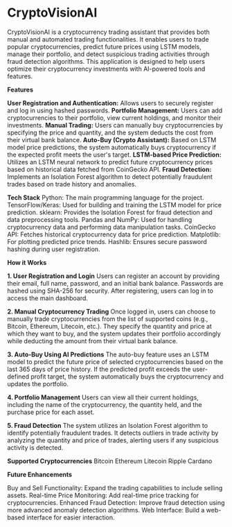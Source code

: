 # CryptoVisionAI
CryptoVisionAI is a cryptocurrency trading assistant that provides both manual and automated trading functionalities. It enables users to trade popular cryptocurrencies, predict future prices using LSTM models, manage their portfolio, and detect suspicious trading activities through fraud detection algorithms. This application is designed to help users optimize their cryptocurrency investments with AI-powered tools and features.

**Features**

**User Registration and Authentication:** Allows users to securely register and log in using hashed passwords.
**Portfolio Management:** Users can add cryptocurrencies to their portfolio, view current holdings, and monitor their investments.
**Manual Trading:** Users can manually buy cryptocurrencies by specifying the price and quantity, and the system deducts the cost from their virtual bank balance.
**Auto-Buy (Crypto Assistant):** Based on LSTM model price predictions, the system automatically buys cryptocurrency if the expected profit meets the user's target.
**LSTM-based Price Prediction:** Utilizes an LSTM neural network to predict future cryptocurrency prices based on historical data fetched from CoinGecko API.
**Fraud Detection:** Implements an Isolation Forest algorithm to detect potentially fraudulent trades based on trade history and anomalies.

**Tech Stack**
Python: The main programming language for the project.
TensorFlow/Keras: Used for building and training the LSTM model for price prediction.
sklearn: Provides the Isolation Forest for fraud detection and data preprocessing tools.
Pandas and NumPy: Used for handling cryptocurrency data and performing data manipulation tasks.
CoinGecko API: Fetches historical cryptocurrency data for price prediction.
Matplotlib: For plotting predicted price trends.
Hashlib: Ensures secure password hashing during user registration.

**How it Works**

**1. User Registration and Login**
Users can register an account by providing their email, full name, password, and an initial bank balance. Passwords are hashed using SHA-256 for security. After registering, users can log in to access the main dashboard.

**2. Manual Cryptocurrency Trading**
Once logged in, users can choose to manually trade cryptocurrencies from the list of supported coins (e.g., Bitcoin, Ethereum, Litecoin, etc.). They specify the quantity and price at which they want to buy, and the system updates their portfolio accordingly while deducting the amount from their virtual bank balance.

**3. Auto-Buy Using AI Predictions**
The auto-buy feature uses an LSTM model to predict the future price of selected cryptocurrencies based on the last 365 days of price history. If the predicted profit exceeds the user-defined profit target, the system automatically buys the cryptocurrency and updates the portfolio.

**4. Portfolio Management**
Users can view all their current holdings, including the name of the cryptocurrency, the quantity held, and the purchase price for each asset.

**5. Fraud Detection**
The system utilizes an Isolation Forest algorithm to identify potentially fraudulent trades. It detects outliers in trade activity by analyzing the quantity and price of trades, alerting users if any suspicious activity is detected.

**Supported Cryptocurrencies**
Bitcoin
Ethereum
Litecoin
Ripple
Cardano

**Future Enhancements**

Buy and Sell Functionality: Expand the trading capabilities to include selling assets.
Real-time Price Monitoring: Add real-time price tracking for cryptocurrencies.
Enhanced Fraud Detection: Improve fraud detection using more advanced anomaly detection algorithms.
Web Interface: Build a web-based interface for easier interaction.
